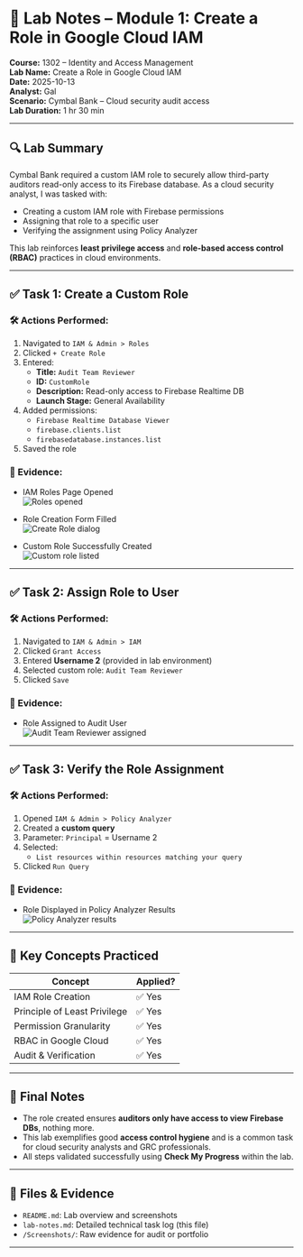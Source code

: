 # 🧠 Lab Notes – Module 1: Create a Role in Google Cloud IAM

**Course:** 1302 – Identity and Access Management  
**Lab Name:** Create a Role in Google Cloud IAM  
**Date:** 2025-10-13  
**Analyst:** Gal  
**Scenario:** Cymbal Bank – Cloud security audit access  
**Lab Duration:** 1 hr 30 min

---

## 🔍 Lab Summary

Cymbal Bank required a custom IAM role to securely allow third-party auditors read-only access to its Firebase database. As a cloud security analyst, I was tasked with:

- Creating a custom IAM role with Firebase permissions
- Assigning that role to a specific user
- Verifying the assignment using Policy Analyzer

This lab reinforces **least privilege access** and **role-based access control (RBAC)** practices in cloud environments.

---

## ✅ Task 1: Create a Custom Role

### 🛠 Actions Performed:

1. Navigated to `IAM & Admin > Roles`
2. Clicked `+ Create Role`
3. Entered:
   - **Title:** `Audit Team Reviewer`
   - **ID:** `CustomRole`
   - **Description:** Read-only access to Firebase Realtime DB
   - **Launch Stage:** General Availability
4. Added permissions:
   - `Firebase Realtime Database Viewer`
   - `firebase.clients.list`
   - `firebasedatabase.instances.list`
5. Saved the role

### 📸 Evidence:

- IAM Roles Page Opened  
  ![Roles opened](./Screenshots/scheenshot1-Roles.png)

- Role Creation Form Filled  
  ![Create Role dialog](./Screenshots/scheenshot2-RolesCreate.png)

- Custom Role Successfully Created  
  ![Custom role listed](./Screenshots/scheenshot3-custonroleslisted.png)

---

## ✅ Task 2: Assign Role to User

### 🛠 Actions Performed:

1. Navigated to `IAM & Admin > IAM`
2. Clicked `Grant Access`
3. Entered **Username 2** (provided in lab environment)
4. Selected custom role: `Audit Team Reviewer`
5. Clicked `Save`

### 📸 Evidence:

- Role Assigned to Audit User  
  ![Audit Team Reviewer assigned](./Screenshots/scheenshot4-AuditTeamReviewer.png)

---

## ✅ Task 3: Verify the Role Assignment

### 🛠 Actions Performed:

1. Opened `IAM & Admin > Policy Analyzer`
2. Created a **custom query**
3. Parameter: `Principal` = Username 2
4. Selected:
   - `List resources within resources matching your query`
5. Clicked `Run Query`

### 📸 Evidence:

- Role Displayed in Policy Analyzer Results  
  ![Policy Analyzer results](./Screenshots/scheenshot5-policyanalyzerresults.png)

---

## 🧠 Key Concepts Practiced

| Concept                     | Applied? |
|-----------------------------|----------|
| IAM Role Creation           | ✅ Yes    |
| Principle of Least Privilege| ✅ Yes    |
| Permission Granularity      | ✅ Yes    |
| RBAC in Google Cloud        | ✅ Yes    |
| Audit & Verification        | ✅ Yes    |

---

## 🏁 Final Notes

- The role created ensures **auditors only have access to view Firebase DBs**, nothing more.
- This lab exemplifies good **access control hygiene** and is a common task for cloud security analysts and GRC professionals.
- All steps validated successfully using **Check My Progress** within the lab.

---

## 📂 Files & Evidence

- `README.md`: Lab overview and screenshots
- `lab-notes.md`: Detailed technical task log (this file)
- `/Screenshots/`: Raw evidence for audit or portfolio

---






